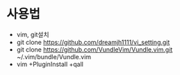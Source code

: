 # 사용법
* vim, git설치
* git clone https://github.com/dreamjh1111/vi_setting.git
* git clone https://github.com/VundleVim/Vundle.vim.git ~/.vim/bundle/Vundle.vim
* vim +PluginInstall +qall
